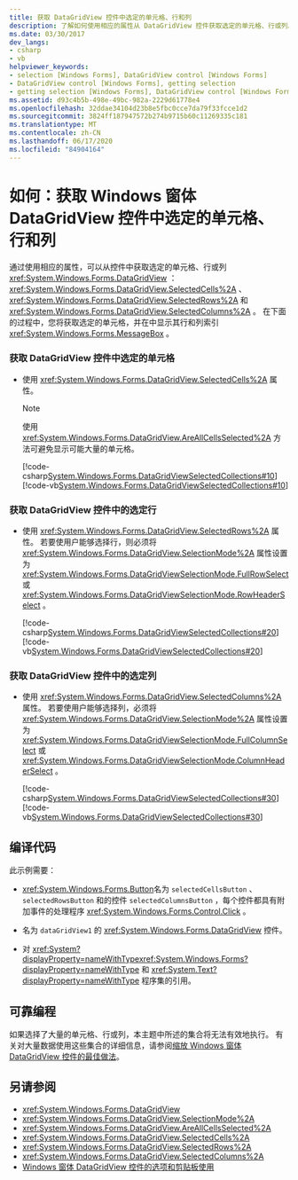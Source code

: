 ```yaml
---
title: 获取 DataGridView 控件中选定的单元格、行和列
description: 了解如何使用相应的属性从 DataGridView 控件获取选定的单元格、行或列。
ms.date: 03/30/2017
dev_langs:
- csharp
- vb
helpviewer_keywords:
- selection [Windows Forms], DataGridView control [Windows Forms]
- DataGridView control [Windows Forms], getting selection
- getting selection [Windows Forms], DataGridView control [Windows Forms]
ms.assetid: d93c4b5b-498e-49bc-982a-2229d61778e4
ms.openlocfilehash: 32ddae34104d23b8e5fbc0cce7da79f33fcce1d2
ms.sourcegitcommit: 3824ff187947572b274b9715b60c11269335c181
ms.translationtype: MT
ms.contentlocale: zh-CN
ms.lasthandoff: 06/17/2020
ms.locfileid: "84904164"
---
```

# <a name="how-to-get-the-selected-cells-rows-and-columns-in-the-windows-forms-datagridview-control"></a>如何：获取 Windows 窗体 DataGridView 控件中选定的单元格、行和列
通过使用相应的属性，可以从控件中获取选定的单元格、行或列 <xref:System.Windows.Forms.DataGridView> ： <xref:System.Windows.Forms.DataGridView.SelectedCells%2A> 、 <xref:System.Windows.Forms.DataGridView.SelectedRows%2A> 和 <xref:System.Windows.Forms.DataGridView.SelectedColumns%2A> 。 在下面的过程中，您将获取选定的单元格，并在中显示其行和列索引 <xref:System.Windows.Forms.MessageBox> 。  
  
### <a name="to-get-the-selected-cells-in-a-datagridview-control"></a>获取 DataGridView 控件中选定的单元格  
  
- 使用 <xref:System.Windows.Forms.DataGridView.SelectedCells%2A> 属性。  
  
    > [!NOTE]
    > 使用 <xref:System.Windows.Forms.DataGridView.AreAllCellsSelected%2A> 方法可避免显示可能大量的单元格。  
  
     [!code-csharp[System.Windows.Forms.DataGridViewSelectedCollections#10](~/samples/snippets/csharp/VS_Snippets_Winforms/System.Windows.Forms.DataGridViewSelectedCollections/CS/DataGridViewSelectedCollections.cs#10)]
     [!code-vb[System.Windows.Forms.DataGridViewSelectedCollections#10](~/samples/snippets/visualbasic/VS_Snippets_Winforms/System.Windows.Forms.DataGridViewSelectedCollections/VB/DataGridViewSelectedCollections.vb#10)]  
  
### <a name="to-get-the-selected-rows-in-a-datagridview-control"></a>获取 DataGridView 控件中的选定行  
  
- 使用 <xref:System.Windows.Forms.DataGridView.SelectedRows%2A> 属性。 若要使用户能够选择行，则必须将 <xref:System.Windows.Forms.DataGridView.SelectionMode%2A> 属性设置为 <xref:System.Windows.Forms.DataGridViewSelectionMode.FullRowSelect> 或 <xref:System.Windows.Forms.DataGridViewSelectionMode.RowHeaderSelect> 。  
  
     [!code-csharp[System.Windows.Forms.DataGridViewSelectedCollections#20](~/samples/snippets/csharp/VS_Snippets_Winforms/System.Windows.Forms.DataGridViewSelectedCollections/CS/DataGridViewSelectedCollections.cs#20)]
     [!code-vb[System.Windows.Forms.DataGridViewSelectedCollections#20](~/samples/snippets/visualbasic/VS_Snippets_Winforms/System.Windows.Forms.DataGridViewSelectedCollections/VB/DataGridViewSelectedCollections.vb#20)]  
  
### <a name="to-get-the-selected-columns-in-a-datagridview-control"></a>获取 DataGridView 控件中的选定列  
  
- 使用 <xref:System.Windows.Forms.DataGridView.SelectedColumns%2A> 属性。 若要使用户能够选择列，必须将 <xref:System.Windows.Forms.DataGridView.SelectionMode%2A> 属性设置为 <xref:System.Windows.Forms.DataGridViewSelectionMode.FullColumnSelect> 或 <xref:System.Windows.Forms.DataGridViewSelectionMode.ColumnHeaderSelect> 。  
  
     [!code-csharp[System.Windows.Forms.DataGridViewSelectedCollections#30](~/samples/snippets/csharp/VS_Snippets_Winforms/System.Windows.Forms.DataGridViewSelectedCollections/CS/DataGridViewSelectedCollections.cs#30)]
     [!code-vb[System.Windows.Forms.DataGridViewSelectedCollections#30](~/samples/snippets/visualbasic/VS_Snippets_Winforms/System.Windows.Forms.DataGridViewSelectedCollections/VB/DataGridViewSelectedCollections.vb#30)]  
  
## <a name="compiling-the-code"></a>编译代码  
 此示例需要：  
  
- <xref:System.Windows.Forms.Button>名为 `selectedCellsButton` 、 `selectedRowsButton` 和的控件 `selectedColumnsButton` ，每个控件都具有附加事件的处理程序 <xref:System.Windows.Forms.Control.Click> 。  
  
- 名为 `dataGridView1` 的 <xref:System.Windows.Forms.DataGridView> 控件。  
  
- 对 <xref:System?displayProperty=nameWithType><xref:System.Windows.Forms?displayProperty=nameWithType> 和 <xref:System.Text?displayProperty=nameWithType> 程序集的引用。  
  
## <a name="robust-programming"></a>可靠编程  
 如果选择了大量的单元格、行或列，本主题中所述的集合将无法有效地执行。 有关对大量数据使用这些集合的详细信息，请参阅[缩放 Windows 窗体 DataGridView 控件的最佳做法](best-practices-for-scaling-the-windows-forms-datagridview-control.md)。  
  
## <a name="see-also"></a>另请参阅

- <xref:System.Windows.Forms.DataGridView>
- <xref:System.Windows.Forms.DataGridView.SelectionMode%2A>
- <xref:System.Windows.Forms.DataGridView.AreAllCellsSelected%2A>
- <xref:System.Windows.Forms.DataGridView.SelectedCells%2A>
- <xref:System.Windows.Forms.DataGridView.SelectedRows%2A>
- <xref:System.Windows.Forms.DataGridView.SelectedColumns%2A>
- [Windows 窗体 DataGridView 控件的选项和剪贴板使用](selection-and-clipboard-use-with-the-windows-forms-datagridview-control.md)
